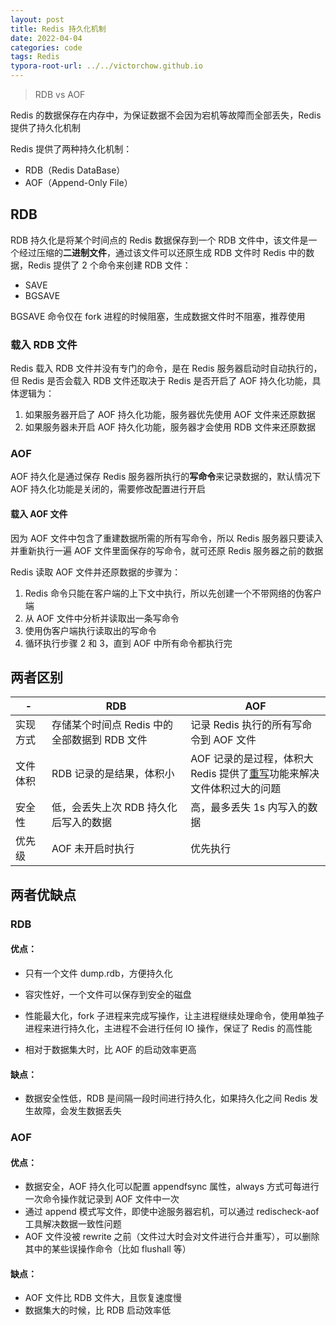 ```yaml
---
layout: post
title: Redis 持久化机制
date: 2022-04-04
categories: code
tags: Redis
typora-root-url: ../../victorchow.github.io
---
```


> RDB vs AOF

Redis 的数据保存在内存中，为保证数据不会因为宕机等故障而全部丢失，Redis 提供了持久化机制

Redis 提供了两种持久化机制：

* RDB（Redis DataBase）
* AOF（Append-Only File）

## RDB

RDB 持久化是将某个时间点的 Redis 数据保存到一个 RDB 文件中，该文件是一个经过压缩的**二进制文件**，通过该文件可以还原生成 RDB 文件时 Redis 中的数据，Redis 提供了 2 个命令来创建 RDB 文件：

* SAVE
* BGSAVE

BGSAVE 命令仅在 fork 进程的时候阻塞，生成数据文件时不阻塞，推荐使用

### 载入 RDB 文件

Redis 载入 RDB 文件并没有专门的命令，是在 Redis 服务器启动时自动执行的，但 Redis 是否会载入 RDB 文件还取决于 Redis 是否开启了 AOF 持久化功能，具体逻辑为：

1. 如果服务器开启了 AOF 持久化功能，服务器优先使用 AOF 文件来还原数据
2. 如果服务器未开启 AOF 持久化功能，服务器才会使用 RDB 文件来还原数据

### AOF

AOF 持久化是通过保存 Redis 服务器所执行的**写命令**来记录数据的，默认情况下 AOF 持久化功能是关闭的，需要修改配置进行开启

#### 载入 AOF 文件

因为 AOF 文件中包含了重建数据所需的所有写命令，所以 Redis 服务器只要读入并重新执行一遍 AOF 文件里面保存的写命令，就可还原 Redis 服务器之前的数据

Redis 读取 AOF 文件并还原数据的步骤为：

1. Redis 命令只能在客户端的上下文中执行，所以先创建一个不带网络的伪客户端
2. 从 AOF 文件中分析并读取出一条写命令
3. 使用伪客户端执行读取出的写命令
4. 循环执行步骤 2 和 3，直到 AOF 中所有命令都执行完

## 两者区别

| -        | RDB                                          | AOF                                                          |
| -------- | -------------------------------------------- | ------------------------------------------------------------ |
| 实现方式 | 存储某个时间点 Redis 中的全部数据到 RDB 文件 | 记录 Redis 执行的所有写命令到 AOF 文件                       |
| 文件体积 | RDB 记录的是结果，体积小                     | AOF 记录的是过程，体积大<br />Redis 提供了[重写]()功能来解决文件体积过大的问题 |
| 安全性   | 低，会丢失上次 RDB 持久化后写入的数据        | 高，最多丢失 1s 内写入的数据                                 |
| 优先级   | AOF 未开启时执行                             | 优先执行                                                     |

## 两者优缺点

### RDB

#### 优点：

* 只有一个文件 dump.rdb，方便持久化

* 容灾性好，一个文件可以保存到安全的磁盘

* 性能最大化，fork 子进程来完成写操作，让主进程继续处理命令，使用单独子进程来进行持久化，主进程不会进行任何 IO 操作，保证了 Redis 的高性能

* 相对于数据集大时，比 AOF 的启动效率更高

#### 缺点： 

* 数据安全性低，RDB 是间隔一段时间进行持久化，如果持久化之间 Redis 发生故障，会发生数据丢失

### AOF

#### 优点：

* 数据安全，AOF 持久化可以配置 appendfsync 属性，always 方式可每进行一次命令操作就记录到 AOF 文件中一次
* 通过 append 模式写文件，即使中途服务器宕机，可以通过 redischeck-aof 工具解决数据一致性问题
* AOF 文件没被 rewrite 之前（文件过大时会对文件进行合并重写），可以删除其中的某些误操作命令（比如 flushall 等）

#### 缺点：

* AOF 文件比 RDB 文件大，且恢复速度慢
* 数据集大的时候，比 RDB 启动效率低
